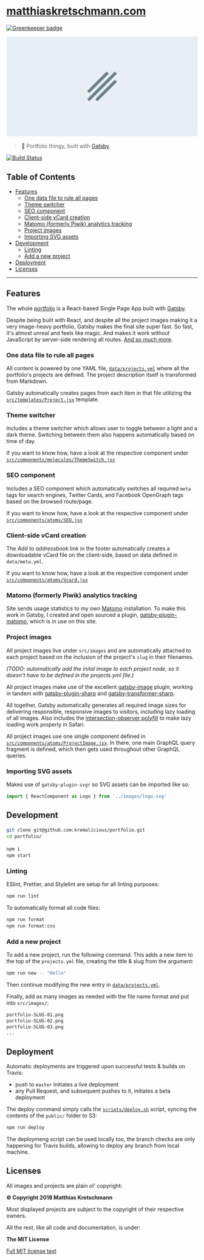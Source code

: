 # [matthiaskretschmann.com](https://matthiaskretschmann.com)

[![Greenkeeper badge](https://badges.greenkeeper.io/kremalicious/portfolio.svg)](https://greenkeeper.io/)

[![image](src/images/twitter-card.png)](https://matthiaskretschmann.com)

> 👔 Portfolio thingy, built with [Gatsby](https://www.gatsbyjs.org).

[![Build Status](https://travis-ci.com/kremalicious/portfolio.svg?branch=master)](https://travis-ci.com/kremalicious/portfolio)

## Table of Contents

* [Features](#features)
  * [One data file to rule all pages](#one-data-file-to-rule-all-pages)
  * [Theme switcher](#theme-switcher)
  * [SEO component](#seo-component)
  * [Client-side vCard creation](#client-side-vcard-creation)
  * [Matomo (formerly Piwik) analytics tracking](#matomo-formerly-piwik-analytics-tracking)
  * [Project images](#project-images)
  * [Importing SVG assets](#importing-svg-assets)
* [Development](#development)
  * [Linting](#linting)
  * [Add a new project](#add-a-new-project)
* [Deployment](#deployment)
* [Licenses](#licenses)

---

## Features

The whole [portfolio](https://matthiaskretschmann.com) is a React-based Single Page App built with [Gatsby](https://www.gatsbyjs.org).

Despite being built with React, and despite all the project images making it a very image-heavy portfolio, Gatsby makes the final site super fast. So fast, it's almost unreal and feels like magic. And makes it work without JavaScript by server-side rendering all routes. [And so much more](https://www.gatsbyjs.org/features/).

### One data file to rule all pages

All content is powered by one YAML file, [`data/projects.yml`](data/projects.yml) where all the portfolio's projects are defined. The project description itself is transformed from Markdown.

Gatsby automatically creates pages from each item in that file utilizing the [`src/templates/Project.jsx`](src/templates/Project.jsx) template.

### Theme switcher

Includes a theme switcher which allows user to toggle between a light and a dark theme. Switching between them also happens automatically based on time of day.

If you want to know how, have a look at the respective component under [`src/components/molecules/ThemeSwitch.jsx`](src/components/molecules/ThemeSwitch.jsx)

### SEO component

Includes a SEO component which automatically switches all required `meta` tags for search engines, Twitter Cards, and Facebook OpenGraph tags based on the browsed route/page.

If you want to know how, have a look at the respective component under [`src/components/atoms/SEO.jsx`](src/components/atoms/SEO.jsx)

### Client-side vCard creation

The _Add to addressbook_ link in the footer automatically creates a downloadable vCard file on the client-side, based on data defined in `data/meta.yml`.

If you want to know how, have a look at the respective component under [`src/components/atoms/Vcard.jsx`](src/components/atoms/Vcard.jsx)

### Matomo (formerly Piwik) analytics tracking

Site sends usage statistics to my own [Matomo](https://matomo.org) installation. To make this work in Gatsby, I created and open sourced a plugin, [gatsby-plugin-matomo](https://github.com/kremalicious/gatsby-plugin-matomo), which is in use on this site.

### Project images

All project images live under `src/images` and are automatically attached to each project based on the inclusion of the project's `slug` in their filenames.

_(TODO: automatically add the inital image to each project node, so it doesn't have to be defined in the projects.yml file.)_

All project images make use of the excellent [gatsby-image](https://github.com/gatsbyjs/gatsby/tree/master/packages/gatsby-image) plugin, working in tandem with [gatsby-plugin-sharp](https://github.com/gatsbyjs/gatsby/tree/master/packages/gatsby-plugin-sharp) and [gatsby-transformer-sharp](https://github.com/gatsbyjs/gatsby/tree/master/packages/gatsby-transformer-sharp).

All together, Gatsby automatically generates all required image sizes for delivering responsible, responsive images to visitors, including lazy loading of all images. Also includes the [intersection-observer polyfill](https://github.com/w3c/IntersectionObserver) to make lazy loading work properly in Safari.

All project images use one single component defined in [`src/components/atoms/ProjectImage.jsx`](src/components/atoms/ProjectImage.jsx). In there, one main GraphQL query fragment is defined, which then gets used throughout other GraphQL queries.

### Importing SVG assets

Makes use of `gatsby-plugin-svgr` so SVG assets can be imported like so:

```js
import { ReactComponent as Logo } from '../images/logo.svg'
```

## Development

```bash
git clone git@github.com:kremalicious/portfolio.git
cd portfolio/

npm i
npm start
```

### Linting

ESlint, Prettier, and Stylelint are setup for all linting purposes:

```bash
npm run lint
```

To automatically format all code files:

```bash
npm run format
npm run format:css
```

### Add a new project

To add a new project, run the following command. This adds a new item to the top of the `projects.yml` file, creating the title & slug from the argument:

```bash
npm run new -- "Hello"
```

Then continue modifying the new entry in [`data/projects.yml`](data/projects.yml).

Finally, add as many images as needed with the file name format and put into `src/images/`:

```
portfolio-SLUG-01.png
portfolio-SLUG-02.png
portfolio-SLUG-03.png
...
```

## Deployment

Automatic deployments are triggered upon successful tests & builds on Travis:

* push to `master` initiates a live deployment
* any Pull Request, and subsequent pushes to it, initiates a beta deployment

The deploy command simply calls the [`scripts/deploy.sh`](scripts/deploy.sh) script, syncing the contents of the `public/` folder to S3:

```bash
npm run deploy
```

The deploymeng script can be used locally too, the branch checks are only happening for Travis builds, allowing to deploy any branch from local machine.

## Licenses

All images and projects are plain ol' copyright:

**© Copyright 2018 Matthias Kretschmann**

Most displayed projects are subject to the copyright of their respective owners.

All the rest, like all code and documentation, is under:

**The MIT License**

[Full MIT license text](LICENSE)
